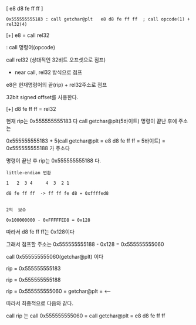[  e8 d8 fe ff ff   ]

```
0x555555555183 : call getchar@plt   e8 d8 fe ff ff  ; call opcode(1) + rel32(4)

```

[+] e8 = call rel32

: call 명령어(opcode)

call rel32 (상대적인 32비트 오프셋으로 점프)

 - near call, rel32 방식으로 점프

e8은 현재명령어의 끝(rip) + rel32주소로 점프

32bit signed offset를 사용한다.


[+] d8 fe ff ff  = rel32


현재 rip는 0x555555555183 다  call getchar@plt(5바이트) 명령이 끝난 후에 주소는


0x555555555183 + 5(call getchar@plt = e8 d8 fe ff ff = 5바이트) = 0x555555555188 가 주소다


명령이 끝난 후 rip는  0x555555555188 다.

```
little-endian 변환

1   2  3 4     4  3  2 1

d8 fe ff ff  -> ff ff fe d8 = 0xffffed8


2의  보수 

0x100000000 - 0xFFFFFED8 = 0x128

```
따라서 d8 fe ff ff는 0x128이다

그래서 점프할 주소는 0x555555555188  - 0x128 =  0x555555555060

call 0x555555555060(getchar@plt) 이다

rip = 0x555555555183 

rip = 0x555555555188

rip = 0x555555555060 = getchar@plt = <--


따라서 최종적으로 다음와 같다.

call rip 는 call 0x555555555060  = call  getchar@plt  = e8 d8 fe ff ff  

